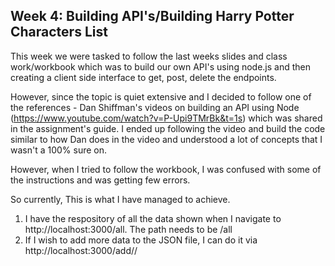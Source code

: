 ## Week 4: Building API's/Building Harry Potter Characters List

This week we were tasked to follow the last weeks slides and class work/workbook which was to build our own API's using node.js and then creating a client side interface to get, post, delete the endpoints. 

However, since the topic is quiet extensive and I decided to follow one of the references - Dan Shiffman's videos on building an API using Node (https://www.youtube.com/watch?v=P-Upi9TMrBk&t=1s) which was shared in the assignment's guide. I ended up following the video and build the code similar to how Dan does in the video and understood a lot of concepts that I wasn't a 100% sure on. 

However, when I tried to follow the workbook, I was confused with some of the instructions and was getting few errors. 

So currently, This is what I have managed to achieve. 
1. I have the respository of all the data shown when I navigate to http://localhost:3000/all. The path needs to be /all
2. If I wish to add more data to the JSON file, I can do it via http://localhost:3000/add/<the characted name>/<the house they belong to>
